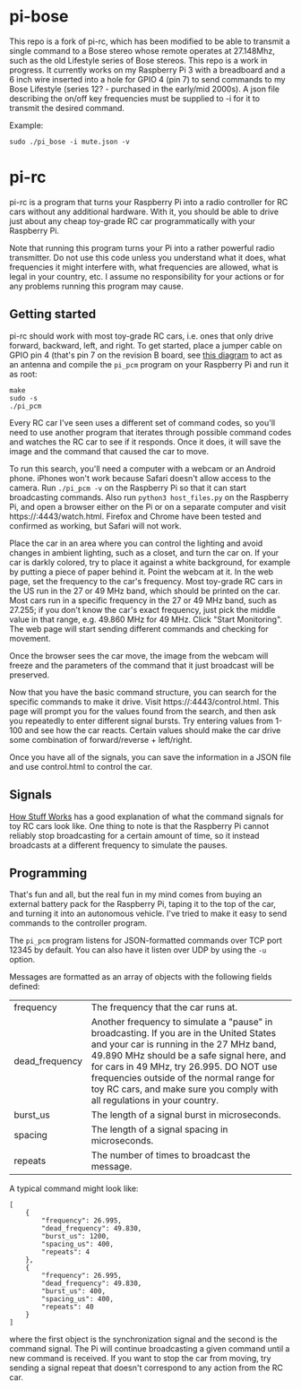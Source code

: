pi-bose
=======

This repo is a fork of pi-rc, which has been modified to be able to transmit a single command to a Bose stereo whose remote operates at 27.148Mhz, such as the old Lifestyle series of Bose stereos.  This repo is a work in progress.  It currently works on my Raspberry Pi 3 with a breadboard and a 6 inch wire inserted into a hole for GPIO 4 (pin 7) to send commands to my Bose Lifestyle (series 12? - purchased in the early/mid 2000s).  A json file describing the on/off key frequencies must be supplied to -i for it to transmit the desired command.

Example:

```
sudo ./pi_bose -i mute.json -v
```

pi-rc
=====

pi-rc is a program that turns your Raspberry Pi into a radio controller for RC
cars without any additional hardware. With it, you should be able to drive just
about any cheap toy-grade RC car programmatically with your Raspberry Pi.

Note that running this program turns your Pi into a rather powerful radio
transmitter. Do not use this code unless you understand what it does, what
frequencies it might interfere with, what frequencies are allowed, what is
legal in your country, etc. I assume no responsibility for your actions or for
any problems running this program may cause.

Getting started
---------------

pi-rc should work with most toy-grade RC cars, i.e. ones that only drive
forward, backward, left, and right. To get started, place a jumper cable on
GPIO pin 4 (that's pin 7 on the revision B board, see [this
diagram](http://upload.wikimedia.org/wikipedia/commons/9/97/Raspberrypi_pcb_overview_Pinout_v01.svg)
to act as an antenna and compile the `pi_pcm` program on your Raspberry Pi and
run it as root:

    make
    sudo -s
    ./pi_pcm

Every RC car I've seen uses a different set of command codes, so you'll need to
use another program that iterates through possible command codes and watches
the RC car to see if it responds. Once it does, it will save the image and the
command that caused the car to move.

To run this search, you'll need a computer with a webcam or an Android phone.
iPhones won't work because Safari doesn't allow access to the camera.
Run `./pi_pcm -v` on the  Raspberry Pi so that it can start broadcasting
commands. Also run `python3 host_files.py` on the Raspberry Pi, and open a
browser either on the Pi or on a separate computer and visit
https://<Pi-IP-address>:4443/watch.html. Firefox and Chrome have been tested and
confirmed as working, but Safari will not work.

Place the car in an area where you can control the lighting and avoid changes
in ambient lighting, such as a closet, and turn the car on. If your car is
darkly colored, try to place it against a white background, for example by
putting a piece of paper behind it. Point the webcam at it. In the web page,
set the frequency to the car's frequency. Most toy-grade RC cars in the US
run in the 27 or 49 MHz band, which should be printed on the car. Most
cars run in a specific frequency in the 27 or 49 MHz band, such as 27.255; if
you don't know the car's exact frequency, just pick the middle value in that
range, e.g. 49.860 MHz for 49 MHz. Click "Start Monitoring". The web page will
start sending different commands and checking for movement.

Once the browser sees the car move, the image from the webcam will freeze and
the parameters of the command that it just broadcast will be preserved.

Now that you have the basic command structure, you can search for the specific
commands to make it drive. Visit https://<Pi-IP-address>:4443/control.html.
This page will prompt you for the values found from the search, and then ask
you repeatedly to enter different signal bursts. Try entering values from 1-100
and see how the car reacts.  Certain values should make the car drive some
combination of forward/reverse + left/right.

Once you have all of the signals, you can save the information in a JSON file
and use control.html to control the car.

Signals
-------

[How Stuff Works](http://electronics.howstuffworks.com/rc-toy2.htm) has a good
explanation of what the command signals for toy RC cars look like. One thing to
note is that the Raspberry Pi cannot reliably stop broadcasting for a certain
amount of time, so it instead broadcasts at a different frequency to simulate
the pauses.

Programming
-----------

That's fun and all, but the real fun in my mind comes from buying an external
battery pack for the Raspberry Pi, taping it to the top of the car, and turning
it into an autonomous vehicle. I've tried to make it easy to send commands to
the controller program.

The `pi_pcm` program listens for JSON-formatted commands over TCP port 12345 by
default. You can also have it listen over UDP by using the `-u` option.

Messages are formatted as an array of objects with the following fields defined:

<table>
    <tr>
        <td>frequency</td>
        <td>The frequency that the car runs at.</td>
    </tr>
    <tr>
        <td>dead_frequency</td>
        <td>
            Another frequency to simulate a "pause" in broadcasting.  If you
            are in the United States and your car is running in the 27 MHz
            band, 49.890 MHz should be a safe signal here, and for cars in 49
            MHz, try 26.995. DO NOT use frequencies outside of the normal range
            for toy RC cars, and make sure you comply with all regulations in
            your country.
        </td>
    </tr>
    <tr>
        <td>burst_us</td>
        <td>The length of a signal burst in microseconds.</td>
    </tr>
    <tr>
        <td>spacing</td>
        <td>The length of a signal spacing in microseconds.</td>
    </tr>
    <tr>
        <td>repeats</td>
        <td>The number of times to broadcast the message.</td>
    </tr>
</table>

A typical command might look like:

    [
        {
            "frequency": 26.995,
            "dead_frequency": 49.830,
            "burst_us": 1200,
            "spacing_us": 400,
            "repeats": 4
        },
        {
            "frequency": 26.995,
            "dead_frequency": 49.830,
            "burst_us": 400,
            "spacing_us": 400,
            "repeats": 40
        }
    ]

where the first object is the synchronization signal and the second is the
command signal.  The Pi will continue broadcasting a given command until a new
command is received. If you want to stop the car from moving, try sending a
signal repeat that doesn't correspond to any action from the RC car.
